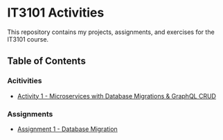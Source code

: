 # IT3101 Activities  

This repository contains my projects, assignments, and exercises for the IT3101 course.  

## Table of Contents  

### Acitivities

- [Activity 1 - Microservices with Database Migrations & GraphQL CRUD](#activity-1---microservices-with-database-migrations--graphql-crud)  

### Assignments

- [Assignment 1 - Database Migration](#Assignment-1---Database-Migration)  

